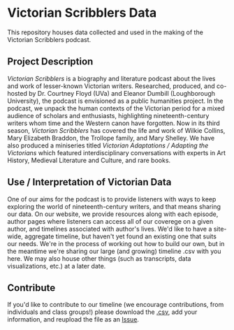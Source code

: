 # Victorian Scribblers Data
This repository houses data collected and used in the making of the Victorian Scribblers podcast.

## Project Description
<em>Victorian Scribblers</em> is a biography and literature podcast about the lives and work of lesser-known Victorian writers. Researched, produced, and co-hosted by Dr. Courtney Floyd (UVa) and Eleanor Dumbill (Loughborough University), the podcast is envisioned as a public humanities project. In the podcast, we unpack the human contexts of the Victorian period for a mixed audience of scholars and enthusiasts, highlighting nineteenth-century writers whom time and the Western canon have forgotten. Now in its third season, <em>Victorian Scribblers</em> has covered the life and work of Wilkie Collins, Mary Elizabeth Braddon, the Trollope family, and Mary Shelley. We have also produced a miniseries titled <em>Victorian Adaptations / Adapting the Victorians</em> which featured interdisciplinary conversations with experts in Art History, Medieval Literature and Culture, and rare books. 

## Use / Interpretation of Victorian Data
One of our aims for the podcast is to provide listeners with ways to keep exploring the world of nineteenth-century writers, and that means sharing our data. On our website, we provide resources along with each episode, author pages where listeners can access all of our coverege on a given author, and timelines associated with author's lives. We'd like to have a site-wide, aggregate timeline, but haven't yet found an existing one that suits our needs. We're in the process of working out how to build our own, but in the meantime we're sharing our large (and growing) timeline .csv with you here. We may also house other things (such as transcripts, data visualizations, etc.) at a later date.

## Contribute
If you'd like to contribute to our timeline (we encourage contributions, from individuals and class groups!) please download the <a href="/timelines/Victorian Scribblers Aggregate Timeline.csv">.csv</a>, add your information, and reupload the file as an <a href="https://github.com/VictorianScribblers/VictorianScribblersData/issues">Issue</a>. 
